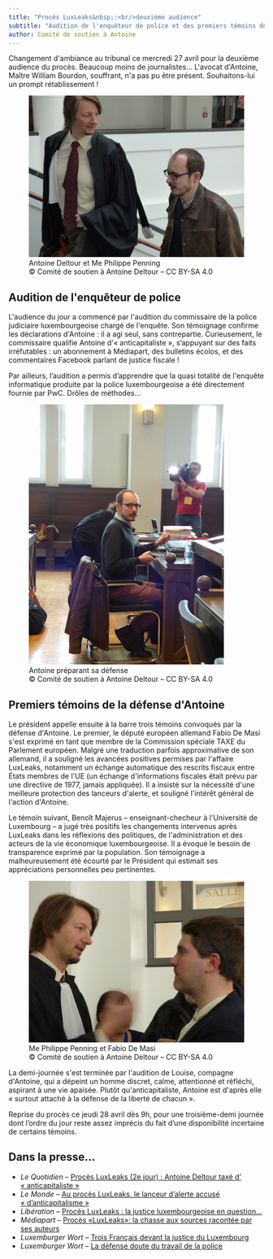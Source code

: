 ```yaml
---
title: "Procès LuxLeaks&nbsp;:<br/>deuxième audience"
subtitle: "Audition de l'enquêteur de police et des premiers témoins de la défense d'Antoine."
author: Comité de soutien à Antoine
---
```


Changement d'ambiance au tribunal ce mercredi 27 avril pour la deuxième audience du procès. Beaucoup moins de journalistes… L'avocat d'Antoine, Maître William Bourdon, souffrant, n'a pas pu être présent. Souhaitons-lui un prompt rétablissement&nbsp;!

<figure>
  <img src="/images/news/2016-04-27-antoine-penning.jpg" alt="Antoine Deltour et Philippe Penning montant les marches du tribunal"/>
  <figcaption>Antoine Deltour et Me Philippe Penning<br/>&copy; Comité de soutien à Antoine Deltour – CC BY-SA 4.0</figcaption>
</figure>

## Audition de l'enquêteur de police

L'audience du jour a commencé par l'audition du commissaire de la police judiciaire luxembourgeoise chargé de l'enquête. Son témoignage confirme les déclarations d'Antoine : il a agi seul, sans contrepartie. Curieusement, le commissaire qualifie Antoine d'«&nbsp;anticapitaliste&nbsp;», s’appuyant sur des faits irréfutables&nbsp;: un  abonnement à Médiapart, des bulletins écolos, et des commentaires Facebook parlant de justice fiscale&nbsp;!

Par ailleurs, l’audition a permis d’apprendre que la quasi totalité de l'enquête informatique produite par la police luxembourgeoise a été directement fournie par PwC. Drôles de méthodes…

<figure>
  <img src="/images/news/2016-04-27-antoine.jpg" alt="Antoine, concentré à la préparation de la défense"/>
  <figcaption>Antoine préparant sa défense<br/>&copy; Comité de soutien à Antoine Deltour – CC BY-SA 4.0</figcaption>
</figure>

## Premiers témoins de la défense d'Antoine

Le président appelle ensuite à la barre trois témoins convoqués par la défense d'Antoine. Le premier, le député européen allemand Fabio De Masi s'est exprimé en tant que membre de la Commission spéciale TAXE du Parlement européen. Malgré une traduction parfois approximative de son allemand, il a souligné les avancées positives permises par l'affaire LuxLeaks, notamment un échange automatique des rescrits fiscaux entre États membres de l'UE (un échange d'informations fiscales était prévu par une directive de 1977, jamais appliquée). Il a insisté sur la nécessité d'une meilleure protection des lanceurs d'alerte, et souligné l'intérêt général de l'action d'Antoine.
 
Le témoin suivant, Benoît Majerus –&nbsp;enseignant-checheur à l'Université de Luxembourg&nbsp;– a jugé très positifs les changements intervenus après LuxLeaks dans les réflexions des politiques, de l'administration et des acteurs de la vie économique luxembourgeoise. Il a évoqué le besoin de transparence exprimé par la population. Son témoignage a malheureusement été écourté par le Président qui estimait ses appréciations personnelles peu pertinentes.

<figure>
  <img src="/images/news/2016-04-27-demasi-penning.jpg" alt="Le député européen Fabi De Masi discutant avec Me Philippe Penning"/>
  <figcaption>Me Philippe Penning et Fabio De Masi<br/>&copy; Comité de soutien à Antoine Deltour – CC BY-SA 4.0</figcaption>
</figure>
 
La demi-journée s'est terminée par l'audition de Louise, compagne d'Antoine, qui a dépeint un homme discret, calme, attentionné et réfléchi, aspirant à une vie apaisée. Plutôt qu'anticapitaliste, Antoine est d'après elle «&nbsp;surtout attaché à la défense de la liberté de chacun&nbsp;».
 
Reprise du procès ce jeudi 28 avril dès 9h, pour une troisième-demi journée dont l’ordre du jour reste assez imprécis du fait d’une disponibilité incertaine de certains témoins.

## Dans la presse…

- _Le Quotidien_ – [Procès LuxLeaks (2e jour) : Antoine Deltour taxé d’ « anticapitaliste »](http://www.lequotidien.lu/affaire-luxleaks/proces-luxleaks-deltour-anticapitaliste/)
- _Le Monde_ – [Au procès LuxLeaks, le lanceur d’alerte accusé « d’anticapitalisme »](http://www.lemonde.fr/international/article/2016/04/27/au-proces-luxleaks-le-lanceur-d-alerte-accuse-d-anticapitalisme_4909822_3210.html)
- _Libération_ – [Procès LuxLeaks : la justice luxembourgeoise en question...](http://www.liberation.fr/france/2016/04/27/proces-luxleaks-la-justice-luxembourgeoise-en-question_1449031)
- _Médiapart_ – [Procès «LuxLeaks»: la chasse aux sources racontée par ses auteurs](https://www.mediapart.fr/journal/economie/260416/proces-luxleaks-la-chasse-aux-sources-racontee-par-ses-auteurs)
- _Luxemburger Wort_ – [Trois Français devant la justice du Luxembourg](http://www.wort.lu/fr/economie/deuxieme-journee-de-proces-trois-francais-devant-la-justice-du-luxembourg-572069ca1bea9dff8fa76c67)
- _Luxemburger Wort_ – [La défense doute du travail de la police](http://www.wort.lu/de/business/proces-luxleaks-la-defense-doute-du-travail-de-la-police-5720ff691bea9dff8fa76d18)

